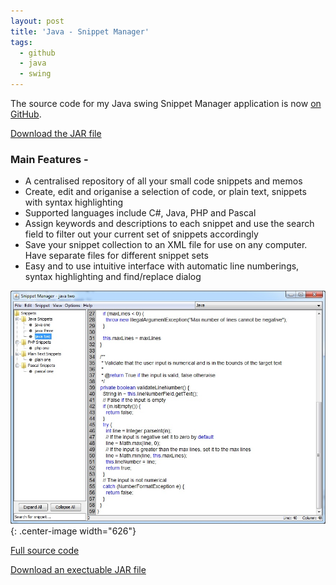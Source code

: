 ```yaml
---
layout: post
title: 'Java - Snippet Manager'
tags:
  - github
  - java
  - swing
---
```

The source code for my Java swing Snippet Manager application is now [on GitHub][1].

[Download the JAR file][2]

### Main Features -

  * A centralised repository of all your small code snippets and memos
  * Create, edit and origanise a selection of code, or plain text, snippets with syntax highlighting
  * Supported languages include C#, Java, PHP and Pascal
  * Assign keywords and descriptions to each snippet and use the search field to filter out your current set of snippets accordingly
  * Save your snippet collection to an XML file for use on any computer. Have separate files for different snippet sets
  * Easy and to use intuitive interface with automatic line numberings, syntax highlighting and find/replace dialog

![Snippet Manager Screenshot](/images/2013/snippetmanagerscreenshot.jpg){: .center-image width="626"}

[Full source code][1]

[Download an exectuable JAR file][2]

 [1]: https://github.com/raharrison/SnippetManager
 [2]: http://ryanharrison.co.uk/apps/snippetmanager/snippetmanager.zip
